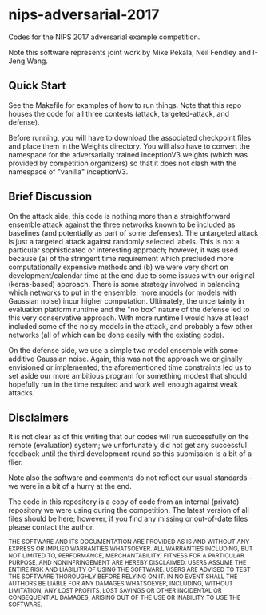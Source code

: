 # nips-adversarial-2017

Codes for the NIPS 2017 adversarial example competition.

Note this software represents joint work by Mike Pekala, Neil Fendley and I-Jeng Wang.


## Quick Start

See the Makefile for examples of how to run things.  Note that this repo houses the code for all three contests (attack, targeted-attack, and defense).

Before running, you will have to download the associated checkpoint files and place them in the Weights directory.  You will also have to convert the namespace for the adversarially trained inceptionV3 weights (which was provided by competition organizers) so that it does not clash with the namespace of "vanilla" inceptionV3.  


## Brief Discussion

On the attack side, this code is nothing more than a straightforward ensemble attack against the three networks known to be included as baselines (and potentially as part of some defenses).  The untargeted attack is just a targeted attack against randomly selected labels.  This is not a particular sophisticated or interesting approach; however, it was used because (a) of the stringent time requirement which precluded more computationally expensive methods and (b) we were very short on development/calendar time at the end due to some issues with our original (keras-based) approach.
There is some strategy involved in balancing which networks to put in the ensemble; more models (or models with Gaussian noise) incur higher computation.  Ultimately, the uncertainty in evaluation platform runtime and the "no box" nature of the defense led to this very conservative approach.    With more runtime I would have at least included some of the noisy models in the attack, and probably a few other networks (all of which can be done easily with the existing code).

On the defense side, we use a simple two model ensemble with some additive Gaussian noise.  Again, this was not the approach we originally envisioned or implemented; the aforementioned time constraints led us to set aside our more ambitious program for something modest that should hopefully run in the time required and work well enough against weak attacks.


## Disclaimers

It is not clear as of this writing that our codes will run successfully on the remote (evaluation) system; we unfortunately did not get any successful feedback until the third development round so this submission is a bit of a flier.

Note also the software and comments do not reflect our usual standards - we were in a bit of a hurry at the end.

The code in this repository is a copy of code from an internal (private) repository we were using during the competition. The latest version of all files should be here; however, if you find any missing or out-of-date files please contact the author.

<sub>
THE SOFTWARE AND ITS DOCUMENTATION ARE PROVIDED AS IS AND WITHOUT ANY EXPRESS OR IMPLIED WARRANTIES WHATSOEVER. ALL WARRANTIES INCLUDING, BUT NOT LIMITED TO, PERFORMANCE, MERCHANTABILITY, FITNESS FOR A PARTICULAR PURPOSE, AND NONINFRINGEMENT ARE HEREBY DISCLAIMED. USERS ASSUME THE ENTIRE RISK AND LIABILITY OF USING THE SOFTWARE. USERS ARE ADVISED TO TEST THE SOFTWARE THOROUGHLY BEFORE RELYING ON IT. IN NO EVENT SHALL THE AUTHORS BE LIABLE FOR ANY DAMAGES WHATSOEVER, INCLUDING, WITHOUT LIMITATION, ANY LOST PROFITS, LOST SAVINGS OR OTHER INCIDENTAL OR CONSEQUENTIAL DAMAGES, ARISING OUT OF THE USE OR INABILITY TO USE THE SOFTWARE.
</sub>
